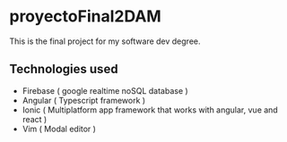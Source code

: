 # proyectoFinal2DAM
This is the final project for my software dev degree.
## Technologies used
- Firebase ( google realtime noSQL database )
- Angular ( Typescript framework )
- Ionic ( Multiplatform app framework that works with angular, vue and react )
- Vim ( Modal editor )

